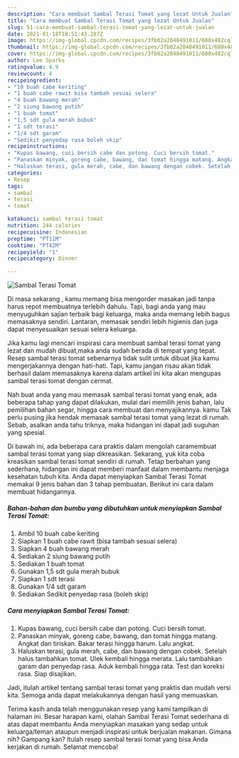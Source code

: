 ```yaml
---
description: "Cara membuat Sambal Terasi Tomat yang lezat Untuk Jualan"
title: "Cara membuat Sambal Terasi Tomat yang lezat Untuk Jualan"
slug: 51-cara-membuat-sambal-terasi-tomat-yang-lezat-untuk-jualan
date: 2021-01-18T18:51:43.287Z
image: https://img-global.cpcdn.com/recipes/3fb02a2048491011/680x482cq70/sambal-terasi-tomat-foto-resep-utama.jpg
thumbnail: https://img-global.cpcdn.com/recipes/3fb02a2048491011/680x482cq70/sambal-terasi-tomat-foto-resep-utama.jpg
cover: https://img-global.cpcdn.com/recipes/3fb02a2048491011/680x482cq70/sambal-terasi-tomat-foto-resep-utama.jpg
author: Lee Sparks
ratingvalue: 4.9
reviewcount: 4
recipeingredient:
- "10 buah cabe keriting"
- "1 buah cabe rawit bisa tambah sesuai selera"
- "4 buah bawang merah"
- "2 siung bawang putih"
- "1 buah tomat"
- "1,5 sdt gula merah bubuk"
- "1 sdt terasi"
- "1/4 sdt garam"
- "Sedikit penyedap rasa boleh skip"
recipeinstructions:
- "Kupas bawang, cuci bersih cabe dan potong. Cuci bersih tomat."
- "Panaskan minyak, goreng cabe, bawang, dan tomat hingga matang. Angkat dan tiriskan. Bakar terasi hingga harum. Lalu angkat."
- "Haluskan terasi, gula merah, cabe, dan bawang dengan cobek. Setelah halus tambahkan tomat. Ulek kembali hingga merata. Lalu tambahkan garam dan penyedap rasa. Aduk kembali hingga rata. Test dan koreksi rasa. Siap disajikan."
categories:
- Resep
tags:
- sambal
- terasi
- tomat

katakunci: sambal terasi tomat 
nutrition: 244 calories
recipecuisine: Indonesian
preptime: "PT11M"
cooktime: "PT42M"
recipeyield: "1"
recipecategory: Dinner

---
```



![Sambal Terasi Tomat](https://img-global.cpcdn.com/recipes/3fb02a2048491011/680x482cq70/sambal-terasi-tomat-foto-resep-utama.jpg)

Di masa  sekarang , kamu memang bisa mengorder masakan jadi tanpa harus repot membuatnya terlebih dahulu. Tapi, bagi anda yang mau menyuguhkan sajian terbaik bagi keluarga, maka anda memang lebih bagus memasaknya sendiri. Lantaran, memasak sendiri lebih higienis dan juga dapat menyesuaikan sesuai selera keluarga.

Jika kamu lagi mencari inspirasi cara membuat sambal terasi tomat yang lezat dan mudah dibuat,maka anda sudah berada di tempat yang tepat. Resep sambal terasi tomat  sebenarnya tidak sulit untuk dibuat jika kamu mengerjakannya dengan hati-hati. Tapi, kamu jangan risau akan tidak berhasil dalam memasaknya 
karena dalam artikel ini kita akan mengupas sambal terasi tomat dengan cermat.  



Nah buat anda yang mau memasak sambal terasi tomat yang enak, ada beberapa tahap yang dapat dilakukan, mulai dari memilih jenis bahan, lalu pemilihan bahan segar, hingga cara membuat dan menyajikannya. kamu Tak perlu pusing jika hendak memasak sambal terasi tomat yang lezat di rumah. Sebab, asalkan anda  tahu triknya, maka hidangan ini dapat jadi suguhan yang spesial.

Di bawah ini, ada beberapa cara praktis  dalam mengolah caramembuat sambal terasi tomat yang siap dikreasikan. Sekarang, yuk kita coba kreasikan sambal terasi tomat sendiri di rumah. Tetap berbahan yang sederhana, hidangan ini dapat memberi manfaat dalam membantu menjaga kesehatan tubuh kita. Anda dapat menyiapkan Sambal Terasi Tomat memakai 9 jenis bahan dan 3 tahap pembuatan. Berikut ini cara dalam membuat hidangannya.

<!--inarticleads1-->

##### Bahan-bahan dan bumbu yang dibutuhkan untuk menyiapkan Sambal Terasi Tomat:

1. Ambil 10 buah cabe keriting
1. Siapkan 1 buah cabe rawit (bisa tambah sesuai selera)
1. Siapkan 4 buah bawang merah
1. Sediakan 2 siung bawang putih
1. Sediakan 1 buah tomat
1. Gunakan 1,5 sdt gula merah bubuk
1. Siapkan 1 sdt terasi
1. Gunakan 1/4 sdt garam
1. Sediakan Sedikit penyedap rasa (boleh skip)




<!--inarticleads2-->

##### Cara menyiapkan Sambal Terasi Tomat:

1. Kupas bawang, cuci bersih cabe dan potong. Cuci bersih tomat.
1. Panaskan minyak, goreng cabe, bawang, dan tomat hingga matang. Angkat dan tiriskan. Bakar terasi hingga harum. Lalu angkat.
1. Haluskan terasi, gula merah, cabe, dan bawang dengan cobek. Setelah halus tambahkan tomat. Ulek kembali hingga merata. Lalu tambahkan garam dan penyedap rasa. Aduk kembali hingga rata. Test dan koreksi rasa. Siap disajikan.




Jadi, itulah artikel tentang  sambal terasi tomat  yang praktis dan mudah versi kita. Semoga anda dapat melakukannya dengan hasil yang memuaskan. 

Terima kasih anda telah menggunakan resep yang kami tampilkan di halaman ini. Besar harapan kami, olahan  Sambal Terasi Tomat sederhana di atas dapat membantu Anda menyiapkan masakan yang sedap untuk keluarga/teman ataupun menjadi inspirasi untuk berjualan makanan. Gimana nih? Gampang kan? Itulah resep sambal terasi tomat yang bisa Anda kerjakan di rumah. Selamat mencoba!

